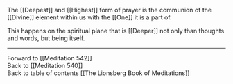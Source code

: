 The [[Deepest]] and [[Highest]] form of prayer is the communion of the [[Divine]] element within us with the [[One]] it is a part of.  

This happens on the spiritual plane that is [[Deeper]] not only than thoughts and words, but being itself. 

___

Forward to [[Meditation 542]]  
Back to [[Meditation 540]]  
Back to table of contents [[The Lionsberg Book of Meditations]]  